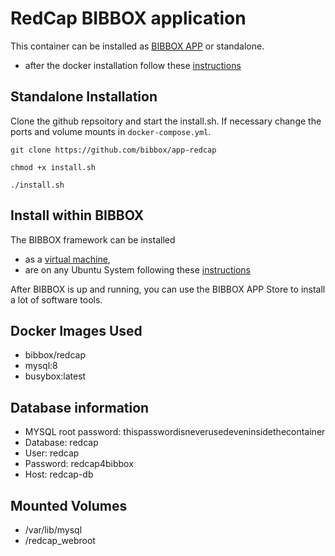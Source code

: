 # RedCap BIBBOX application

This container can be installed as [BIBBOX APP](http://bibbox.readthedocs.io/en/latest/ "BIBBOX App Store") or standalone. 


* after the docker installation follow these [instructions](INSTALL-APP.md)

## Standalone Installation

Clone the github repsoitory and start the install.sh. If necessary change the ports and volume mounts in `docker-compose.yml`.  

`git clone https://github.com/bibbox/app-redcap`

`chmod +x install.sh`

`./install.sh`


## Install within BIBBOX

The BIBBOX framework can be installed 
* as a [virtual machine](http://bibbox.bbmri-eric.eu/resources/machine/), 
* are on any Ubuntu System following these [instructions](http://bibbox.readthedocs.io/en/latest/)  

After BIBBOX is up and running, you can use the BIBBOX APP Store to install a lot of software tools. 

## Docker Images Used

- bibbox/redcap
- mysql:8
- busybox:latest
 
 
## Database information

- MYSQL root password: thispasswordisneverusedeveninsidethecontainer
- Database: redcap
- User: redcap
- Password: redcap4bibbox
- Host: redcap-db


## Mounted Volumes

- /var/lib/mysql
- /redcap_webroot
